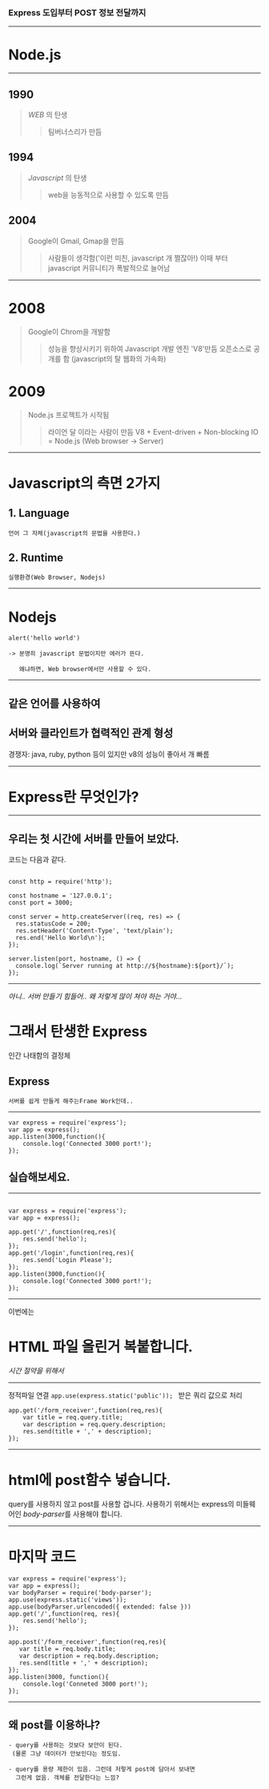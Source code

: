 <!-- $theme: default -->

### Express 도입부터 POST 정보 전달까지
---
# Node.js
---
## 1990
> _WEB_ 의 탄생
>> 팀버너스리가 만듬
## 1994
>  *Javascript* 의 탄생
>> web을 능동적으로 사용할 수 있도록 만듬
## 2004
> Google이 Gmail, Gmap을 만듬
> > 사람들이 생각함('이런 미친, javascript 개 쩔잖아!)
> > 이때 부터 javascript 커뮤니티가 폭발적으로 늘어남
---
# 2008
> Google이 Chrom을 개발함
> > 성능을 향상시키기 위하여 Javascript 개발 엔진 'V8'만듬
> > 오픈소스로 공개를 함  (javascript의 탈 웹화의 가속화)
# 2009
> Node.js 프로젝트가 시작됨
> >라이언 달 이라는 사람이 만듬
> >V8 + Event-driven + Non-blocking IO = Node.js
> >(Web browser -> Server)
---
# Javascript의 측면 2가지
## 1. Language
	언어 그 자체(javascript의 문법을 사용한다.)
## 2. Runtime 
	실행환경(Web Browser, Nodejs)
---
# Nodejs
	alert('hello world')
    
    -> 분명히 javascript 문법이지만 에러가 뜬다. 
    
       왜냐하면, Web browser에서만 사용할 수 있다.
---

## 같은 언어를 사용하여 
## 서버와 클라인트가 협력적인 관계 형성


경쟁자: java, ruby, python 등이 있지만 v8의 성능이 좋아서 개 빠름

---
# Express란 무엇인가?
---
## 우리는 첫 시간에 서버를 만들어 보았다.
코드는 다음과 같다.
<pre><code>
const http = require('http');

const hostname = '127.0.0.1';
const port = 3000;

const server = http.createServer((req, res) => {
  res.statusCode = 200;
  res.setHeader('Content-Type', 'text/plain');
  res.end('Hello World\n');
});

server.listen(port, hostname, () => {
  console.log(`Server running at http://${hostname}:${port}/`);
});</code></pre>
---
 *아니.. 서버 만들기 힘들어.. 왜 저렇게 많이 쳐야 하는 거야...*
 # 그래서 탄생한 Express
 인간 나태함의 결정체
 ## Express
 	서버를 쉽게 만들게 해주는Frame Work인데..

---
<pre><code>var express = require('express');
var app = express();
app.listen(3000,function(){
	console.log('Connected 3000 port!');
});</code></pre>
    
## 실습해보세요.

---
<pre><code>
var express = require('express');
var app = express();

app.get('/',function(req,res){
	res.send('hello');
});
app.get('/login',function(req,res){
	res.send('Login Please');
});
app.listen(3000,function(){
	console.log('Connected 3000 port!');
});
</code></pre>
---
이번에는 
 # HTML 파일 올린거 복붙합니다.
 *시간 절약을 위해서*
 
 ---
 정적파일 연결
 <code>app.use(express.static('public'));
</code>
받은 쿼리 값으로 처리
<pre><code>app.get('/form_receiver',function(req,res){
	var title = req.query.title;
	var description = req.query.description;
	res.send(title + ',' + description);
});
</code></pre>

---
# html에  post함수 넣습니다.

query를 사용하지 않고 post를 사용할 겁니다.
사용하기 위해서는 express의 미들웨어인 *body-parser*를 사용해야 합니다.

---
# 마지막 코드
<pre><code>var express = require('express');
var app = express();
var bodyParser = require('body-parser');
app.use(express.static('views'));
app.use(bodyParser.urlencoded({ extended: false }))
app.get('/',function(req, res){
    res.send('hello');
});

app.post('/form_receiver',function(req,res){
   var title = req.body.title;
   var description = req.body.description;
   res.send(title + ',' + description);
});
app.listen(3000, function(){
    console.log('Conneted 3000 port!');
});
</code></pre>

---
## 왜 post를 이용하냐?
	- query를 사용하는 것보다 보안이 된다. 
	 (물론 그냥 데이터가 안보인다는 정도임.
     
    - query를 용량 제한이 있음. 그런데 저렇게 post에 담아서 보내면
      그런게 없음. 객체를 전달한다는 느낌?